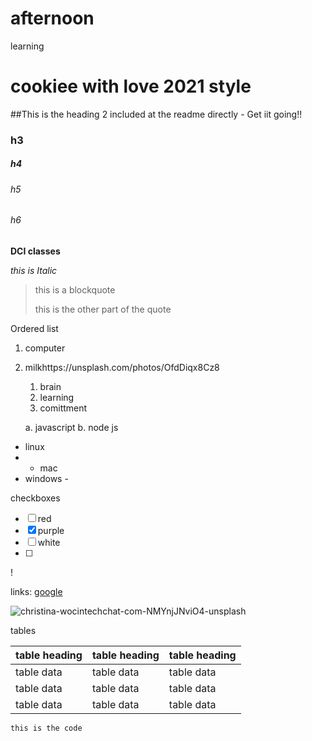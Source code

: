 # afternoon
learning
# cookiee with love 2021 style

##This is the heading 2 included at the readme directly - Get iit going!!

### h3

##### h4

###### h5

###### h6

**DCI classes**

_this is Italic_

> this is a blockquote 
>
> this is the other part of the quote

Ordered list
1. computer
2. milkhttps://unsplash.com/photos/OfdDiqx8Cz8

   1. brain
   2. learning
   3. comittment
   
    a. javascript
   b. node js
   
- linux
- - mac
- windows -

checkboxes
- [ ] red
- [x] purple
- [ ] white
- [ ] 
!

links:
[google](https:google.com)


![christina-wocintechchat-com-NMYnjJNviO4-unsplash](https://user-images.githubusercontent.com/79047179/129035855-d6592258-e1f3-4de6-b309-6a42b04e8734.jpg)


tables

| table heading | table heading | table heading |
| ------------- | ------------- | ------------- |
| table data    | table data    | table data    |
| table data    | table data    | table data    |
| table data    | table data    | table data    |



``` this is the code ```




